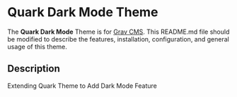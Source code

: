 # Quark Dark Mode Theme

The **Quark Dark Mode** Theme is for [Grav CMS](http://github.com/getgrav/grav).  This README.md file should be modified to describe the features, installation, configuration, and general usage of this theme.

## Description

Extending Quark Theme to Add Dark Mode Feature
